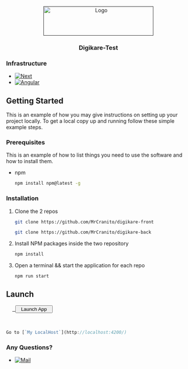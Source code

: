 <!-- PROJECT LOGO -->
<br />
<div align="center">
  <a href="">
    <img src="https://www.orthense.com/images/logos/orthense.png" alt="Logo" width="300" height="80">
  </a>

  <h3 align="center">Digikare-Test</h3>
</div>

### Infrastructure

- [![Next][Next.js]][Next-url]
- [![Angular][Angular.io]][Angular-url]

<!-- GETTING STARTED -->

## Getting Started

This is an example of how you may give instructions on setting up your project locally.
To get a local copy up and running follow these simple example steps.

### Prerequisites

This is an example of how to list things you need to use the software and how to install them.

- npm
  ```sh
  npm install npm@latest -g
  ```

### Installation

1. Clone the 2 repos
   ```sh
   git clone https://github.com/MrCranito/digikare-front
   ```
   ```sh
   git clone https://github.com/MrCranito/digikare-back
   ```
2. Install NPM packages inside the two repository
   ```sh
   npm install
   ```
3. Open a terminal && start the application for each repo
   ```sh
   npm run start
   ```

## Launch
<pre
  <code>
  <a href="http://localhost:4200/"> <button>  Launch App  </button></a>
  </code>

</pre>
```js
Go to [`My LocalHost`](http://localhost:4200/)
```

### Any Questions?

- [![Mail][Mail.me]][Mail-url]

<!-- MARKDOWN LINKS & IMAGES -->

[Mail.Me]: https://img.shields.io/badge/Mail.me-000000?style=for-the-badge&logo=gmail&logoColor=white
[Mail-url]: mailto:victor.moreau.31@gmail.com?subject=digikare
[Next.js]: https://img.shields.io/badge/next.js-000000?style=for-the-badge&logo=nextdotjs&logoColor=white
[Next-url]: https://nextjs.org/
[Angular.io]: https://img.shields.io/badge/Angular-DD0031?style=for-the-badge&logo=angular&logoColor=white
[Angular-url]: https://angular.io/
